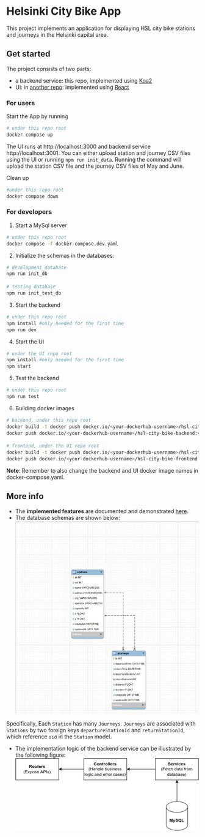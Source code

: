 # Helsinki City Bike App
This project implements an application for displaying HSL city bike stations and journeys in the Helsinki capital area. 

## Get started 
The project consists of two parts: 
* a backend service: this repo, implemented using [Koa2](https://koajs.com/)
* UI: in [another repo](https://github.com/yumoL/helsinki_city_bike_app_frontend): implemented using [React](https://react.dev/)

### For users
Start the App by running
```bash
# under this repo root
docker compose up
```
The UI runs at http://localhost:3000 and backend service http://localhost:3001. You can either upload station and journey CSV files using the UI or running ```npm run init_data```. Running the command will upload the station CSV file and the journey CSV files of May and June. 

Clean up
```bash
#under this repo root
docker compose down
```
### For developers
1. Start a MySql server
```bash
# under this repo root
docker compose -f docker-compose.dev.yaml
```
2. Initialize the schemas in the databases:
```bash
# development database
npm run init_db

# testing database
npm run init_test_db
```
3. Start the backend
```bash
# under this repo root
npm install #only needed for the first time
npm run dev
```
4. Start the UI
```bash
# under the UI repo root
npm install #only needed for the first time
npm start
```
5. Test the backend
```bash
# under this repo root
npm run test
```
6. Building docker images
```bash
# backend, under this repo root
docker build -t docker push docker.io/<your-dockerhub-username>/hsl-city-bike-backend:v1 .
docker push docker.io/<your-dockerhub-username>/hsl-city-bike-backend:v1

# frontend, under the UI repo root
docker build -t docker push docker.io/<your-dockerhub-username>/hsl-city-bike-frontend:v1 .
docker push docker.io/<your-dockerhub-username>/hsl-city-bike-frontend:v1
```
**Note**: Remember to also change the backend and UI docker image names in docker-compose.yaml. 

## More info
* The **implemented features** are documented and demonstrated [here](./docs/features.md).
* The database schemas are shown below:
![](./docs/images/schemas.png)

Specifically, Each `Station` has many `Journeys`. `Journeys` are associated with `Stations` by two foreign keys `departureStationId` and `returnStationId`, which reference `sid` in the `Station` model. 
* The implementation logic of the backend service can be illustrated by the following figure: 
![](./docs/images/backend-logic.jpg)
